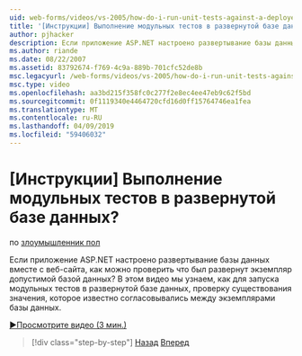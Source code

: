 ```yaml
---
uid: web-forms/videos/vs-2005/how-do-i-run-unit-tests-against-a-deployed-database
title: '[Инструкции] Выполнение модульных тестов в развернутой базе данных? | Документы Майкрософт'
author: pjhacker
description: Если приложение ASP.NET настроено развертывание базы данных вместе с веб-сайта, как можно проверить что был развернут экземпляр допустимой базой данных?...
ms.author: riande
ms.date: 08/22/2007
ms.assetid: 83792674-f769-4c9a-889b-701cfc52de8b
msc.legacyurl: /web-forms/videos/vs-2005/how-do-i-run-unit-tests-against-a-deployed-database
msc.type: video
ms.openlocfilehash: aa3bd215f358fc0c277f2e8ec4ee47eb9c62f5bd
ms.sourcegitcommit: 0f1119340e4464720cfd16d0ff15764746ea1fea
ms.translationtype: MT
ms.contentlocale: ru-RU
ms.lasthandoff: 04/09/2019
ms.locfileid: "59406032"
---
```

# <a name="how-do-i-run-unit-tests-against-a-deployed-database"></a>[Инструкции] Выполнение модульных тестов в развернутой базе данных?

по [злоумышленник пол](https://github.com/pjhacker)

Если приложение ASP.NET настроено развертывание базы данных вместе с веб-сайта, как можно проверить что был развернут экземпляр допустимой базой данных? В этом видео мы узнаем, как для запуска модульных тестов в развернутой базе данных, проверку существования значения, которое известно согласовывались между экземплярами базы данных.

[&#9654;Просмотрите видео (3 мин.)](https://channel9.msdn.com/Blogs/ASP-NET-Site-Videos/how-do-i-run-unit-tests-against-a-deployed-database)

> [!div class="step-by-step"]
> [Назад](how-do-i-deploy-a-web-application-during-a-team-build.md)
> [Вперед](how-do-i-enable-code-coverage-and-profiling-in-production-applications.md)
